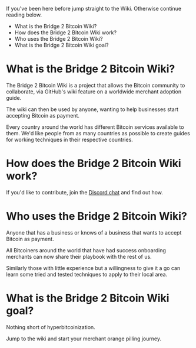 If you've been here before jump straight to the Wiki. Otherwise continue reading below. 

-   What is the Bridge 2 Bitcoin Wiki?
-   How does the Bridge 2 Bitcoin Wiki work?
-   Who uses the Bridge 2 Bitcoin Wiki?
-   What is the Bridge 2 Bitcoin Wiki goal?


# What is the Bridge 2 Bitcoin Wiki?

The Bridge 2 Bitcoin Wiki is a project that allows the Bitcoin community to collaborate, via GitHub's wiki feature on a worldwide merchant adoption guide. 

The wiki can then be used by anyone, wanting to help businesses start accepting Bitcoin as payment.

Every country around the world has different Bitcoin services available to them. We'd like people from as many countries as possible to create guides for working techniques in their respective countries. 

# How does the Bridge 2 Bitcoin Wiki work?

If you'd like to contribute, join the [Discord chat](https://discord.gg/xUUHvZnDkc) and find out how.

# Who uses the Bridge 2 Bitcoin Wiki?

Anyone that has a business or knows of a business that wants to accept Bitcoin as payment. 

All Bitcoiners around the world that have had success onboarding merchants can now share their playbook with the rest of us. 

Similarly those with little experience but a willingness to give it a go can learn some tried and tested techniques to apply to their local area. 

# What is the Bridge 2 Bitcoin Wiki goal?

Nothing short of hyperbitcoinization. 


Jump to the wiki and start your merchant orange pilling journey. 
